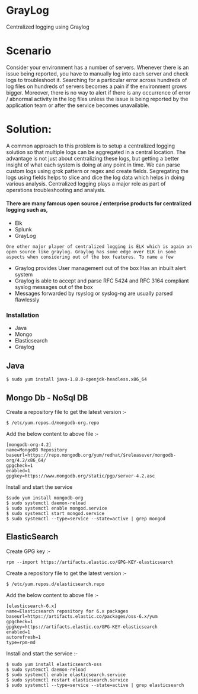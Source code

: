 # GrayLog
Centralized logging using Graylog

# Scenario
Consider your environment has a number of servers. Whenever there is an issue being reported, you have to manually log into each server and check logs to troubleshoot it. Searching for a particular error across hundreds of log files on hundreds of servers becomes a pain if the environment grows bigger. Moreover, there is no way to alert if there is any occurrence of error / abnormal activity in the log files unless the issue is being reported by the application team or after the service becomes unavailable.

# Solution:
A common approach to this problem is to setup a centralized logging solution so that multiple logs can be aggregated in a central location. The advantage is not just about centralizing these logs, but getting a better insight of what each system is doing at any point in time. We can parse custom logs using grok pattern or regex and create fields. Segregating the logs using fields helps to slice and dice the log data which helps in doing various analysis. Centralized logging plays a major role as part of operations troubleshooting and analysis.

#### There are many famous open source / enterprise products for centralized logging such as,
  - Elk
  - Splunk
  - GrayLog

`` One other major player of centralized logging is ELK which is again an open source like graylog. Graylog has some edge over ELK in some aspects when considering out of the box features. To name a few ``
  - Graylog provides User management out of the box Has an inbuilt alert system
  - Graylog is able to accept and parse RFC 5424 and RFC 3164 compliant syslog messages out of the box
  - Messages forwarded by rsyslog or syslog-ng are usually parsed flawlessly
 
### Installation
 - Java
 - Mongo
 - Elasticsearch
 - Graylog

## Java
```
$ sudo yum install java-1.8.0-openjdk-headless.x86_64
```

## Mongo Db - NoSql DB
Create a repository file to get the latest version :-
```
$ /etc/yum.repos.d/mongodb-org.repo
```
Add the below content to above file :-
```
[mongodb-org-4.2]
name=MongoDB Repository
baseurl=https://repo.mongodb.org/yum/redhat/$releasever/mongodb-org/4.2/x86_64/
gpgcheck=1
enabled=1
gpgkey=https://www.mongodb.org/static/pgp/server-4.2.asc
```
Install and start the service
```
$sudo yum install mongodb-org
$ sudo systemctl daemon-reload
$ sudo systemctl enable mongod.service
$ sudo systemctl start mongod.service
$ sudo systemctl --type=service --state=active | grep mongod
```
## ElasticSearch
Create GPG key :-
```
rpm --import https://artifacts.elastic.co/GPG-KEY-elasticsearch
```
Create a repository file to get the latest version :-
```
$ /etc/yum.repos.d/elasticsearch.repo
```
Add the below content to above file :-
```
[elasticsearch-6.x]
name=Elasticsearch repository for 6.x packages
baseurl=https://artifacts.elastic.co/packages/oss-6.x/yum
gpgcheck=1
gpgkey=https://artifacts.elastic.co/GPG-KEY-elasticsearch
enabled=1
autorefresh=1
type=rpm-md
```
Install and start the service :-
```
$ sudo yum install elasticsearch-oss
$ sudo systemctl daemon-reload
$ sudo systemctl enable elasticsearch.service
$ sudo systemctl restart elasticsearch.service
$ sudo systemctl --type=service --state=active | grep elasticsearch
```

